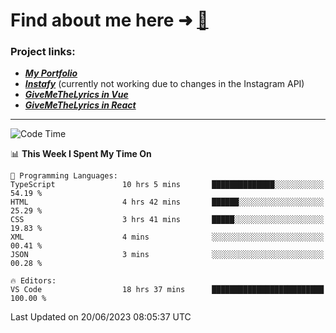 # Find about me here ➜ [🧑](https://pauabella.dev)

### Project links:
- ***[My Portfolio](https://pauabella.dev)***
- ***[Instafy](https://instafy.me)*** (currently not working due to changes in the Instagram API)
- ***[GiveMeTheLyrics in Vue](https://lyrics.pauabella.dev)***
- ***[GiveMeTheLyrics in React](https://pauabella.dev/GiveMeTheLyrics)***

---
<!--START_SECTION:waka-->
![Code Time](http://img.shields.io/badge/Code%20Time-2%2C249%20hrs%2014%20mins-blue)

📊 **This Week I Spent My Time On** 

```text
💬 Programming Languages: 
TypeScript               10 hrs 5 mins       ██████████████░░░░░░░░░░░   54.19 % 
HTML                     4 hrs 42 mins       ██████░░░░░░░░░░░░░░░░░░░   25.29 % 
CSS                      3 hrs 41 mins       █████░░░░░░░░░░░░░░░░░░░░   19.83 % 
XML                      4 mins              ░░░░░░░░░░░░░░░░░░░░░░░░░   00.41 % 
JSON                     3 mins              ░░░░░░░░░░░░░░░░░░░░░░░░░   00.28 % 

🔥 Editors: 
VS Code                  18 hrs 37 mins      █████████████████████████   100.00 % 
```


 Last Updated on 20/06/2023 08:05:37 UTC
<!--END_SECTION:waka-->
